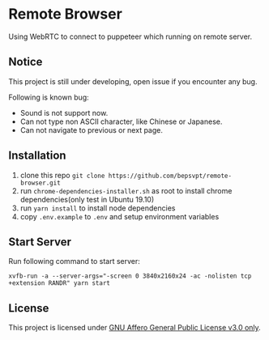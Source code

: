 # Remote Browser

Using WebRTC to connect to puppeteer which running on remote server.

## Notice

This project is still under developing, open issue if you encounter any bug. 

Following is known bug:

- Sound is not support now.
- Can not type non ASCII character, like Chinese or Japanese.
- Can not navigate to previous or next page.

## Installation

1. clone this repo `git clone https://github.com/bepsvpt/remote-browser.git`
2. run `chrome-dependencies-installer.sh` as root to install chrome dependencies(only test in Ubuntu 19.10)
3. run `yarn install` to install node dependencies
4. copy `.env.example` to `.env` and setup environment variables

## Start Server

Run following command to start server:

```shell
xvfb-run -a --server-args="-screen 0 3840x2160x24 -ac -nolisten tcp +extension RANDR" yarn start
```

## License

This project is licensed under [GNU Affero General Public License v3.0 only](LICENSE).
